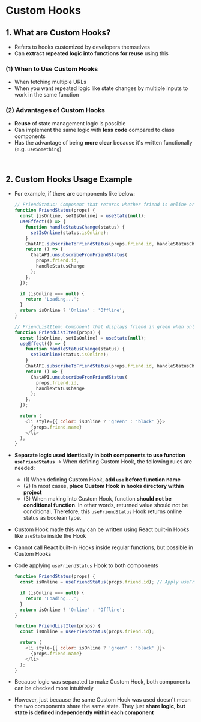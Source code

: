 # Custom Hooks

## 1. What are Custom Hooks?

- Refers to hooks customized by developers themselves
- Can **extract repeated logic into functions for reuse** using this

### (1) When to Use Custom Hooks

- When fetching multiple URLs
- When you want repeated logic like state changes by multiple inputs to work in the same function

### (2) Advantages of Custom Hooks

- **Reuse** of state management logic is possible
- Can implement the same logic with **less code** compared to class components
- Has the advantage of being **more clear** because it's written functionally (e.g. `useSomething`)

<br/>

## 2. Custom Hooks Usage Example

- For example, if there are components like below:

  ```javascript
  // FriendStatus: Component that returns whether friend is online or offline
  function FriendStatus(props) {
    const [isOnline, setIsOnline] = useState(null);
    useEffect(() => {
      function handleStatusChange(status) {
        setIsOnline(status.isOnline);
      }
      ChatAPI.subscribeToFriendStatus(props.friend.id, handleStatusChange);
      return () => {
        ChatAPI.unsubscribeFromFriendStatus(
          props.friend.id,
          handleStatusChange
        );
      };
    });

    if (isOnline === null) {
      return 'Loading...';
    }
    return isOnline ? 'Online' : 'Offline';
  }

  // FriendListItem: Component that displays friend in green when online
  function FriendListItem(props) {
    const [isOnline, setIsOnline] = useState(null);
    useEffect(() => {
      function handleStatusChange(status) {
        setIsOnline(status.isOnline);
      }
      ChatAPI.subscribeToFriendStatus(props.friend.id, handleStatusChange);
      return () => {
        ChatAPI.unsubscribeFromFriendStatus(
          props.friend.id,
          handleStatusChange
        );
      };
    });

    return (
      <li style={{ color: isOnline ? 'green' : 'black' }}>
        {props.friend.name}
      </li>
    );
  }
  ```

- **Separate logic used identically in both components to use function `useFriendStatus`** → When defining Custom Hook, the following rules are needed:

  - (1) When defining Custom Hook, **add `use` before function name**
  - (2) In most cases, **place Custom Hook in hooks directory within project**
  - (3) When making into Custom Hook, function **should not be conditional function**. In other words, returned value should not be conditional. Therefore, this `useFriendStatus` Hook returns online status as boolean type.

- Custom Hook made this way can be written using React built-in Hooks like `useState` inside the Hook
- Cannot call React built-in Hooks inside regular functions, but possible in Custom Hooks

- Code applying `useFriendStatus` Hook to both components

  ```javascript
  function FriendStatus(props) {
    const isOnline = useFriendStatus(props.friend.id); // Apply useFriendStatus Hook

    if (isOnline === null) {
      return 'Loading...';
    }
    return isOnline ? 'Online' : 'Offline';
  }

  function FriendListItem(props) {
    const isOnline = useFriendStatus(props.friend.id);

    return (
      <li style={{ color: isOnline ? 'green' : 'black' }}>
        {props.friend.name}
      </li>
    );
  }
  ```

- Because logic was separated to make Custom Hook, both components can be checked more intuitively
- However, just because the same Custom Hook was used doesn't mean the two components share the same state. They just **share logic, but state is defined independently within each component**
